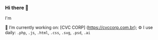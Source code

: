 ### Hi there 👋

I'm 

🛫 I’m currently working on: [CVC CORP] (https://cvccorp.com.br);
⚙️ I use daily: `.php`, `.js`, `.html`, `.css`, `.svg`, `.psd`, `.ai`
       

<!--
**kimkokubun/kimkokubun** is a ✨ _special_ ✨ repository because its `README.md` (this file) appears on your GitHub profile.

Here are some ideas to get you started:

- 🔭 I’m currently working on ...
- 🌱 I’m currently learning ...
- 👯 I’m looking to collaborate on ...
- 🤔 I’m looking for help with ...
- 💬 Ask me about ...
- 📫 How to reach me: ...
- 😄 Pronouns: ...
- ⚡ Fun fact: ...
-->
